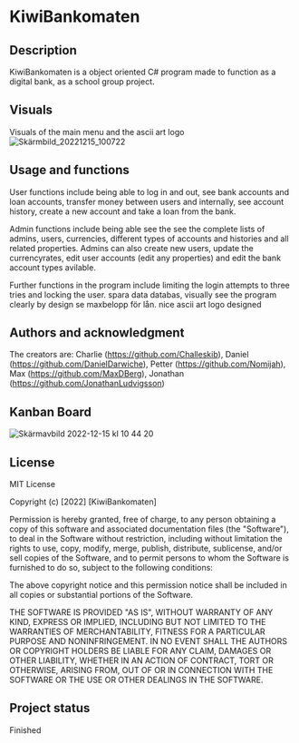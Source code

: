 # KiwiBankomaten
## Description
KiwiBankomaten is a object oriented C# program made to function as a digital bank, as a school group project.
## Visuals 
Visuals of the main menu and the ascii art logo
![Skärmbild_20221215_100722](https://user-images.githubusercontent.com/114058073/207826125-acbc8822-2e5c-47b7-8094-8b58bd270c01.png)

## Usage and functions
User functions include being able to log in and out, see bank accounts and loan accounts, transfer money between users and internally, see account history, create a new account and take a loan from the bank. 

Admin functions include being able see the see the complete lists of admins, users, currencies, different types of accounts and histories and all related properties. Admins can also create new users, update the currencyrates, edit user accounts (edit any properties) and edit the bank account types avilable.

Further functions in the program include limiting the login attempts to three tries and locking the user. spara data databas, visually see the program clearly by design    se maxbelopp för lån.  nice ascii art logo designed

 

## Authors and acknowledgment
The creators are: Charlie (https://github.com/Challeskib), Daniel (https://github.com/DanielDarwiche),  Petter (https://github.com/Nomijah), Max (https://github.com/MaxDBerg),  Jonathan (https://github.com/JonathanLudvigsson)


## Kanban Board
![Skärmavbild 2022-12-15 kl  10 44 20](https://user-images.githubusercontent.com/114058073/207826986-4b8bae78-4022-412a-8265-f127c29abdb3.png)
## License
MIT License

Copyright (c) [2022] [KiwiBankomaten]

Permission is hereby granted, free of charge, to any person obtaining a copy
of this software and associated documentation files (the "Software"), to deal
in the Software without restriction, including without limitation the rights
to use, copy, modify, merge, publish, distribute, sublicense, and/or sell
copies of the Software, and to permit persons to whom the Software is
furnished to do so, subject to the following conditions:

The above copyright notice and this permission notice shall be included in all
copies or substantial portions of the Software.

THE SOFTWARE IS PROVIDED "AS IS", WITHOUT WARRANTY OF ANY KIND, EXPRESS OR
IMPLIED, INCLUDING BUT NOT LIMITED TO THE WARRANTIES OF MERCHANTABILITY,
FITNESS FOR A PARTICULAR PURPOSE AND NONINFRINGEMENT. IN NO EVENT SHALL THE
AUTHORS OR COPYRIGHT HOLDERS BE LIABLE FOR ANY CLAIM, DAMAGES OR OTHER
LIABILITY, WHETHER IN AN ACTION OF CONTRACT, TORT OR OTHERWISE, ARISING FROM,
OUT OF OR IN CONNECTION WITH THE SOFTWARE OR THE USE OR OTHER DEALINGS IN THE
SOFTWARE.

## Project status
Finished
